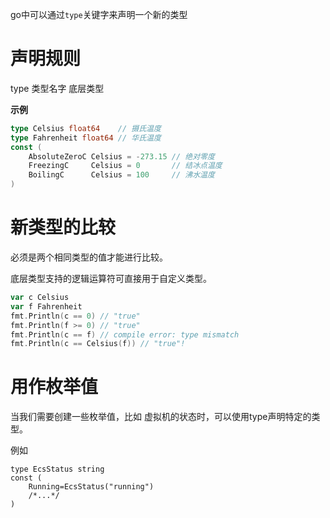 go中可以通过`type`关键字来声明一个新的类型

# 声明规则

type 类型名字 底层类型

**示例**

```go
type Celsius float64    // 摄氏温度
type Fahrenheit float64 // 华氏温度
const (
	AbsoluteZeroC Celsius = -273.15 // 绝对零度
	FreezingC     Celsius = 0       // 结冰点温度
	BoilingC      Celsius = 100     // 沸水温度
)
```

# 新类型的比较

必须是两个相同类型的值才能进行比较。

底层类型支持的逻辑运算符可直接用于自定义类型。

```go
var c Celsius
var f Fahrenheit
fmt.Println(c == 0) // "true"
fmt.Println(f >= 0) // "true"
fmt.Println(c == f) // compile error: type mismatch
fmt.Println(c == Celsius(f)) // "true"!
```

# 用作枚举值

当我们需要创建一些枚举值，比如 虚拟机的状态时，可以使用type声明特定的类型。

例如

```golang
type EcsStatus string
const (
    Running=EcsStatus("running")
    /*...*/
)
```

